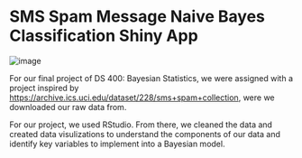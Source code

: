# SMS Spam Message Naive Bayes Classification Shiny App

![image](https://github.com/user-attachments/assets/9e71d778-bff4-46e7-bd90-4c6ebccd396c)

For our final project of DS 400: Bayesian Statistics, we were assigned with a project inspired by https://archive.ics.uci.edu/dataset/228/sms+spam+collection, were we downloaded our raw data from. 

For our project, we used RStudio. From there, we cleaned the data and created data visulizations to understand the components of our data and identify key variables to implement into a Bayesian model. 

